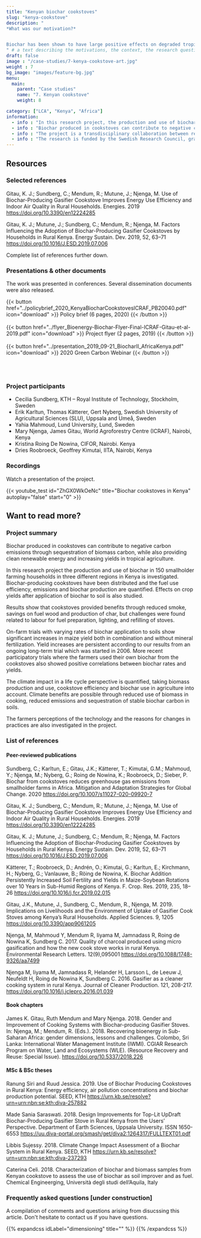 ```yaml
---
title: "Kenyan biochar cookstoves"
slug: "kenya-cookstove"
description: "
*What was our motivation?*


Biochar has been shown to have large positive effects on degraded tropical soils. Early biochar research actually comes from tropical agriculture. But, how to produce biochar in these regions? What other socio-environmental effects can be obtained? 
" # a text describing the motivations, the context, the research questions, attratively
draft: false
image : "/case-studies/7-kenya-cookstove-art.jpg"
weight : 7
bg_image: "images/feature-bg.jpg"
menu:
  main:
    parent: "Case studies"
    name: "7. Kenyan cookstove"
    weight: 8

category: ["LCA", "Kenya", "Africa"]
information:
  - info : "In this research project, the production and use of biochar in 150 smallholder farming households in three different regions in Kenya was investigated. Biochar-producing cookstoves were distributed and fuel use efficiency, emissions and biochar production were quantified. Effects on crop yields after application of biochar to soil was studied."
  - info : "Biochar produced in cookstoves can contribute to negative carbon emissions through sequestration of biomass carbon, while also providing clean renewable energy and increasing yields in tropical agriculture."
  - info : "The project is a transdisciplinary collaboration between researchers in Kenya (IITA, ICRAF and CIFOR) and Sweden (KTH, SLU and Lund University)."
  - info : "The research is funded by the Swedish Research Council, grant No. 2015 03180, and the Swedish Research Council for Environment, Agricultural Sciences and Spatial Planning, grants No. 924-2015-1112 and 942-2015-1648."
---
```


## **Resources**
<div class="row">
  <div class="col-md-4">

  ### Selected references

Gitau, K. J.; Sundberg, C.; Mendum, R.; Mutune, J.; Njenga, M. Use of Biochar-Producing Gasifier Cookstove Improves Energy Use Efficiency and Indoor Air Quality in Rural Households. Energies. 2019 https://doi.org/10.3390/en12224285

Gitau, K. J.; Mutune, J.; Sundberg, C.; Mendum, R.; Njenga, M. Factors Influencing the Adoption of Biochar-Producing Gasifier Cookstoves by Households in Rural Kenya. Energy Sustain. Dev. 2019, 52, 63–71 https://doi.org/10.1016/J.ESD.2019.07.006


  Complete list of references further down.

  </div>

  <div class="col-md-4">

  ### Presentations & other documents
  The work was presented in conferences. Several dissemination documents were also released.

  {{< button href="../policybrief_2020_KenyaBiocharCookstovesICRAF_PB20040.pdf" icon="download" >}} Policy brief (6 pages, 2020) {{< /button >}}
  <br/><br/>
  {{< button href="../flyer_Bioenergy-Biochar-Flyer-Final-ICRAF-Gitau-et-al-2019.pdf" icon="download" >}} Project flyer (2 pages, 2019) {{< /button >}}
  <br/><br/>
   {{< button href="../presentation_2019_09-21_BiocharII_AfricaKenya.pdf" icon="download" >}} 2020 Green Carbon Webinar {{< /button >}}

  <br/><br/>

  </div>
  <div class="col-md-4">

  ### Project participants
  - Cecilia Sundberg, KTH – Royal Institute of Technology, Stockholm, Sweden
  - Erik Karltun, Thomas Kätterer, Gert Nyberg, Swedish University of Agricultural Sciences (SLU), Uppsala and Umeå, Sweden
  - Yahia Mahmoud, Lund University, Lund, Sweden
  - Mary Njenga, James Gitau, World Agroforestry Centre (ICRAF), Nairobi, Kenya
  - Kristina Roing De Nowina, CIFOR, Nairobi. Kenya
  - Dries Roobroeck, Geoffrey Kimutai,  IITA, Nairobi, Kenya

  </div>
</div>

<div class="row">
  <div class="col-md-12">
  
  ### Recordings
  Watch a presentation of the project.
  </div>

  <div class="col-md-5">
  {{< youtube_test id="ZhGX0WkOeNc" title="Biochar cookstoves in Kenya" autoplay="false" start="0" >}}
  </div>
  
</div>


## **Want to read more?**
<div class="row">
  <div class="col-md-10">

### Project summary 

Biochar produced in cookstoves can contribute to negative carbon emissions through sequestration of biomass carbon, while also providing clean renewable energy and increasing yields in tropical agriculture.

In this research project the production and use of biochar in 150 smallholder farming households in three different regions in Kenya is investigated. Biochar-producing cookstoves have been distributed and the fuel use efficiency, emissions and biochar production are quantified. Effects on crop yields after application of biochar to soil is also studied.

Results show that cookstoves provided benefits through reduced smoke, savings on fuel wood and production of char, but challenges were found related to labour for fuel preparation, lighting, and refilling of stoves.

On-farm trials with varying rates of biochar application to soils show significant increases in maize yield both in combination and without mineral fertilization. Yield increases are persistent according to our results from an ongoing long-term trial which was started in 2006. More recent participatory trials where the farmers used their own biochar from the cookstoves also showed positive correlations between biochar rates and yields.

The climate impact in a life cycle perspective is quantified, taking biomass production and use, cookstove efficiency and biochar use in agriculture into account. Climate benefits are possible through reduced use of biomass in cooking, reduced emissions and sequestration of stable biochar carbon in soils.

The farmers perceptions of the technology and the reasons for changes in practices are also investigated in the project.

### List of references

#### Peer-reviewed publications
Sundberg, C.; Karltun, E.; Gitau, J.K.; Kätterer, T.; Kimutai, G.M.; Mahmoud, Y.; Njenga, M.; Nyberg, G.; Roing de Nowina, K.; Roobroeck, D.; Sieber, P. Biochar from cookstoves reduces greenhouse gas emissions from smallholder farms in Africa. Mitigation and Adaptation Strategies for Global Change. 2020 https://doi.org/10.1007/s11027-020-09920-7 

Gitau, K. J.; Sundberg, C.; Mendum, R.; Mutune, J.; Njenga, M. Use of Biochar-Producing Gasifier Cookstove Improves Energy Use Efficiency and Indoor Air Quality in Rural Households. Energies. 2019 https://doi.org/10.3390/en12224285

Gitau, K. J.; Mutune, J.; Sundberg, C.; Mendum, R.; Njenga, M. Factors Influencing the Adoption of Biochar-Producing Gasifier Cookstoves by Households in Rural Kenya. Energy Sustain. Dev. 2019, 52, 63–71 https://doi.org/10.1016/J.ESD.2019.07.006

Kätterer, T.; Roobroeck, D.; Andrén, O.; Kimutai, G.; Karltun, E.; Kirchmann, H.; Nyberg, G.; Vanlauwe, B.; Röing de Nowina, K. Biochar Addition Persistently Increased Soil Fertility and Yields in Maize-Soybean Rotations over 10 Years in Sub-Humid Regions of Kenya. F. Crop. Res. 2019, 235, 18–26 https://doi.org/10.1016/j.fcr.2019.02.015 

Gitau, J.K., Mutune, J., Sundberg, C., Mendum, R., Njenga, M. 2019. Implications on Livelihoods and the Environment of Uptake of Gasifier Cook Stoves among Kenya’s Rural Households. Applied Sciences. 9, 1205 https://doi.org/10.3390/app9061205 

Njenga, M, Mahmoud Y, Mendum R, Iiyama M, Jamnadass R, Roing de Nowina K, Sundberg C. 2017. Quality of charcoal produced using micro gasification and how the new cook stove works in rural Kenya. Environmental Research Letters. 12(9),095001 https://doi.org/10.1088/1748-9326/aa7499

Njenga M,  Iiyama M, Jamnadass R, Helander H, Larsson L, de Leeuw J, Neufeldt H, Roing de Nowina K, Sundberg C. 2016. Gasifier as a cleaner cooking system in rural Kenya. Journal of Cleaner Production. 121, 208-217. https://doi.org/10.1016/j.jclepro.2016.01.039

#### Book chapters

James K. Gitau,  Ruth Mendum and Mary Njenga. 2018.  Gender and Improvement of Cooking Systems with Biochar-producing Gasifier Stoves. In: Njenga, M.; Mendum, R. (Eds.). 2018. Recovering bioenergy in Sub-Saharan Africa: gender dimensions, lessons and challenges. Colombo, Sri Lanka: International Water Management Institute (IWMI). CGIAR Research Program on Water, Land and Ecosystems (WLE). (Resource Recovery and Reuse: Special Issue). https://doi.org/10.5337/2018.226

#### MSc & BSc theses

Ranung Siri and Ruud Jessica. 2019. Use of Biochar Producing Cookstoves in Rural Kenya: Energy efficiency, air pollution concentrations and biochar production potential. SEED, KTH https://urn.kb.se/resolve?urn=urn:nbn:se:kth:diva-257882

Made Sania Saraswati.  2018. Design Improvements for Top-Lit UpDraft Biochar-Producing Gasifier Stove in Rural Kenya from the Users’ Perspective. Department of Earth Sciences, Uppsala University. ISSN 1650-6553 https://uu.diva-portal.org/smash/get/diva2:1264317/FULLTEXT01.pdf

Libbis Sujessy. 2018. Climate Change Impact Assessment of a Biochar System in Rural Kenya. SEED, KTH https://urn.kb.se/resolve?urn=urn:nbn:se:kth:diva-237293

Caterina Celi. 2018. Characterization of biochar and biomass samples from Kenyan cookstove to assess the use of biochar as soil improver and as fuel. Chemical Engineerging, Università degli studi dell’Aquila, Italy


 </div>

  <div class="col-md-10">

  ### Frequently asked questions [under construction]

  A compilation of comments and questions arising from disucssing this article. Don't hesitate to contact us if you have questions.

{{% expandcss idLabel="dimensioning" title="" %}}
{{% /expandcss %}}

</div>